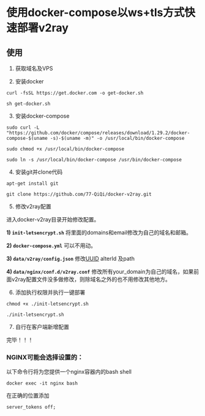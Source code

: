 # 使用docker-compose以ws+tls方式快速部署v2ray


## 使用

1. 获取域名及VPS


2. 安装docker

```
curl -fsSL https://get.docker.com -o get-docker.sh

sh get-docker.sh
```


3. 安装docker-compose

```
sudo curl -L "https://github.com/docker/compose/releases/download/1.29.2/docker-compose-$(uname -s)-$(uname -m)" -o /usr/local/bin/docker-compose

sudo chmod +x /usr/local/bin/docker-compose

sudo ln -s /usr/local/bin/docker-compose /usr/bin/docker-compose
```


4. 安装git并clone代码

```
apt-get install git

git clone https://github.com/77-QiQi/docker-v2ray.git
```


5. 修改v2ray配置

进入docker-v2ray目录开始修改配置。

**1) `init-letsencrypt.sh`** 将里面的domains和email修改为自己的域名和邮箱。

**2) `docker-compose.yml`** 可以不用动。

**3) `data/v2ray/config.json`** 修改<a href="https://www.uuidgenerator.net/" target="_blank">UUID</a> alterId 及path

**4) `data/nginx/conf.d/v2ray.conf`** 修改所有your_domain为自己的域名，如果前面v2ray配置文件没多做修改，则除域名之外的也不用修改其他地方。


6. 添加执行权限并执行一键部署

```
chmod +x ./init-letsencrypt.sh

./init-letsencrypt.sh
```


7. 自行在客户端新增配置

完毕！！！



### NGINX可能会选择设置的：

以下命令行将为您提供一个nginx容器内的bash shell
```
docker exec -it nginx bash
```

在正确的位置添加
```
server_tokens off;
```

